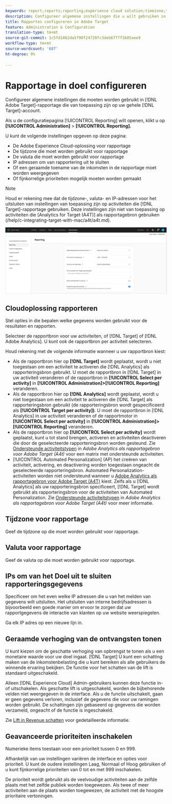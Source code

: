 ```yaml
---
keywords: report;reports;reporting;experience cloud solution;timezone;time zone;currency;exclude IPs;estimated lift in revenue;revenue;lift in revenue;fine-grained priorities;fine-grained
description: Configureer algemene instellingen die u wilt gebruiken in Adobe Target-rapportage die van toepassing zijn op uw gehele Target-account. U kunt de oplossing van Adobe Experience Cloud voor rapportering (Doel of Analytics), de tijdzone en muntformaat vormen om voor rapportering te gebruiken, IP adressen om van rapportering uit te sluiten, en of om de geschatte lift in opbrengst en fijnkorrelige prioriteiten in rapportering te tonen.
title: Rapporten configureren in Adobe Target
feature: Administration & Configuration
translation-type: tm+mt
source-git-commit: 1c5fd1062da5f90f24720fc3deb67f7f3b05aee9
workflow-type: tm+mt
source-wordcount: '687'
ht-degree: 0%

---
```



# Rapportage in doel configureren

Configureer algemene instellingen die moeten worden gebruikt in [!DNL Adobe Target]-rapportage die van toepassing zijn op uw gehele [!DNL Target]-account.

Als u de configuratiepagina [!UICONTROL Reporting] wilt openen, klikt u op **[!UICONTROL Administration]** > **[!UICONTROL Reporting].**

U kunt de volgende instellingen opgeven op deze pagina:

* De Adobe Experience Cloud-oplossing voor rapportage
* De tijdzone die moet worden gebruikt voor rapportage
* De valuta die moet worden gebruikt voor rapportage
* IP adressen om van rapportering uit te sluiten
* Of een geraamde toename van de inkomsten in de rapportage moet worden weergegeven
* Of fijnkorrelige prioriteiten mogelijk moeten worden gemaakt

>[!NOTE]
>
>Houd er rekening mee dat de tijdzone-, valuta- en IP-adressen voor het uitsluiten van instellingen van toepassing zijn op activiteiten die [!DNL Target]-rapportage gebruiken. Deze instellingen zijn niet van toepassing op activiteiten die [Analytics for Target (A4T)] als rapportagebron gebruiken (/help/c-integrating-target-with-mac/a4t/a4t.md).

![Pagina rapporteren](/help/administrating-target/assets/reporting.png)

## Cloudoplossing rapporteren

Stel opties in die bepalen welke gegevens worden gebruikt voor de resultaten en rapporten.

Selecteer de rapportbron voor uw activiteiten, of [!DNL Target] of [!DNL Adobe Analytics]. U kunt ook de rapportbron per activiteit selecteren.

Houd rekening met de volgende informatie wanneer u uw rapportbron kiest:

* Als de rapportbron hier op **[!DNL Target]** wordt geplaatst, wordt u niet toegestaan om een activiteit te activeren die [!DNL Analytics] als rapporteringsbron gebruikt. U moet de rapportbron in [!DNL Target] in uw activiteit veranderen of de rapportbron in **[!UICONTROL Select per activity]** in **[!UICONTROL Administration]>[!UICONTROL Reporting]** veranderen.
* Als de rapportbron hier op **[!DNL Analytics]** wordt geplaatst, wordt u niet toegestaan om een activiteit te activeren die [!DNL Target] als rapporteringsbron gebruikt (de rapporteringsbron wordt gespecificeerd als **[!UICONTROL Target per activity])**. U moet de rapportbron in [!DNL Analytics] in uw activiteit veranderen of de rapportmotor in **[!UICONTROL Select per activity]** in **[!UICONTROL Administration]>[!UICONTROL Reporting]** veranderen.
* Als de rapportbron hier op **[!UICONTROL Select per activity]** wordt geplaatst, kunt u tot stand brengen, activeren en activiteiten deactiveren die door de geselecteerde rapporteringsbron worden gesteund. Zie [Ondersteunde activiteitstypen](/help/c-integrating-target-with-mac/a4t/a4t.md#section_F487896214BF4803AF78C552EF1669AA) in *Adobe Analytics als rapportagebron voor Adobe Target (A4t)* voor een matrix met ondersteunde activiteiten.
* [!UICONTROL Automated Personalization] (AP) het creëren van activiteit, activering, en deactivering worden toegestaan ongeacht de geselecteerde rapporteringsbron. Automated Personalization-activiteiten worden niet ondersteund wanneer u [Adobe Analytics als rapportagebron voor Adobe Target (A4T)](/help/c-integrating-target-with-mac/a4t/a4t.md) kiest. Zelfs als u [!DNL Analytics] als uw rapporteringsbron specificeert, [!DNL Target] wordt gebruikt als rapporteringsbron voor de activiteiten van Automated Personalization. Zie [Ondersteunde activiteitstypen](/help/c-integrating-target-with-mac/a4t/a4t.md#section_F487896214BF4803AF78C552EF1669AA) in *Adobe Analytics als rapportagebron voor Adobe Target (A4t)* voor meer informatie.

## Tijdzone voor rapportage

Geef de tijdzone op die moet worden gebruikt voor rapportage.

## Valuta voor rapportage

Geef de valuta op die moet worden gebruikt voor rapportage.

## IPs om van het Doel uit te sluiten rapporteringsgegevens

Specificeer om het even welke IP adressen die u van het melden van gegevens wilt uitsluiten. Het uitsluiten van interne bedrijfsadressen is bijvoorbeeld een goede manier om ervoor te zorgen dat uw rapportgegevens de interactie van klanten op uw website weerspiegelen.

Ga elk IP adres op een nieuwe lijn in.

## Geraamde verhoging van de ontvangsten tonen

U kunt kiezen om de geschatte verhoging van opbrengst te tonen als u een monetaire waarde voor uw doel ingaat. [!DNL Target] U kunt een schatting maken van de inkomstenbelasting die u kunt bereiken als alle gebruikers de winnende ervaring bekijken. De functie voor het schatten van de lift is standaard uitgeschakeld.

Alleen [!DNL Experience Cloud] Admin-gebruikers kunnen deze functie in- of uitschakelen. Als geschatte lift is uitgeschakeld, worden de bijbehorende velden niet weergegeven in de interface. Als u de functie uitschakelt, gaan er geen gegevens verloren, inclusief de gegevens die voor uw ramingen worden gebruikt. De schattingen zijn gebaseerd op gegevens die worden verzameld, ongeacht of de functie is ingeschakeld.

Zie [Lift in Revenue schatten](/help/administrating-target/r-target-account-preferences/estimating-lift-in-revenue.md) voor gedetailleerde informatie.

## Geavanceerde prioriteiten inschakelen

Numerieke items toestaan voor een prioriteit tussen 0 en 999.

Afhankelijk van uw instellingen variëren de interface en opties voor prioriteit. U kunt de oudere instellingen Laag, Normaal of Hoog gebruiken of u kunt fijnkorrelige prioriteiten van 0 tot en met 999 inschakelen.

De prioriteit wordt gebruikt als de veelvoudige activiteiten aan de zelfde plaats met het zelfde publiek worden toegewezen. Als twee of meer activiteiten aan de plaats worden toegewezen, de activiteit met de hoogste prioritaire vertoningen.
